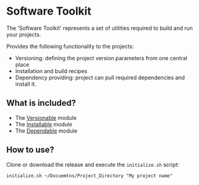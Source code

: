 # Software Toolkit

The 'Software Toolkit' represents a set of utilities required to build and run your projects.

Provides the following functionality to the projects:

- Versioning: defining the project version parameters from one central place
- Installation and build recipes
- Dependency providing: project can pull required dependencies and install it.

## What is included?

- The [Versionable](https://github.com/red-elf/Versionable) module
- The [Installable](https://github.com/red-elf/Installable) module
- The [Dependable](https://github.com/red-elf/Dependable) module

## How to use?

Clone or download the release and execute the `initialize.sh` script:

```shell
initialize.sh ~/Docuemtns/Project_Directory "My project name"
```